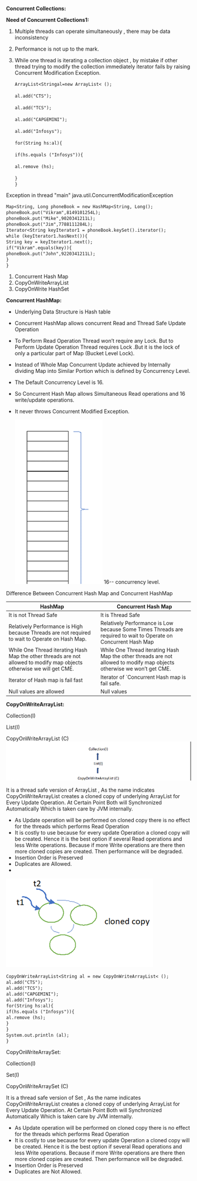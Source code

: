 **Concurrent Collections:**

**Need of Concurrent Collections1:**

1. Multiple threads can operate simultaneously , there may be data inconsistency
2. Performance is not up to the mark.
3. While one thread is iterating a collection object , by mistake if other thread trying to modify the collection immediately iterator fails by raising Concurrent Modification Exception.

       ArrayList<Stringal=new ArrayList< ();

       al.add("CTS");

       al.add("TCS");

       al.add("CAPGEMINI");

       al.add("Infosys");

       for(String hs:al){

       if(hs.equals ("Infosys")){

       al.remove (hs);

       }
       }
Exception in thread "main" java.util.ConcurrentModificationException

    Map<String, Long phoneBook = new HashMap<String, Long();
    phoneBook.put("Vikram",8149101254L);
    phoneBook.put("Mike",9020341211L);
    phoneBook.put("Jim",7788111284L);
    Iterator<String keyIterator1 = phoneBook.keySet().iterator();
    while (keyIterator1.hasNext()){
    String key = keyIterator1.next();
    if("Vikram".equals(key)){
    phoneBook.put("John",9220341211L);
    }
    }

1. Concurrent Hash Map
2. CopyOnWriteArrayList
3. CopyOnWrite HashSet

**Concurrent HashMap:**

- Underlying Data Structure is Hash table
- Concurrent HashMap allows concurrent Read and Thread Safe Update Operation
- To Perform Read Operation Thread won’t require any Lock. But to Perform Update Operation Thread requires Lock .But it is the lock of only a particular part of Map (Bucket Level Lock).
- Instead of Whole Map Concurrent Update achieved by Internally dividing Map into Similar Portion which is defined by Concurrency Level.
- The Default Concurrency Level is 16.
- So Concurrent Hash Map allows Simultaneous Read operations and 16 write/update operations.
- It never throws Concurrent Modified Exception.

  ![img_17.png](img_17.png)
  16-- concurrency level.

Difference Between Concurrent Hash Map and Concurrent HashMap

| HashMap | Concurrent Hash Map |
| --- | --- |
| It is not Thread Safe | It is Thread Safe |
| Relatively Performance is High because Threads are not required to wait to Operate on Hash Map. | Relatively Performance is Low because Some Times Threads are required to wait to Operate on Concurrent Hash Map |
| While One Thread iterating Hash Map the other threads are not allowed to modify map objects otherwise we will get CME. | While One Thread iterating Hash Map the other threads are not allowed to modify map objects otherwise we won’t get CME. |
| Iterator of Hash map is fail fast | Iterator of `Concurrent Hash map is fail safe. |
| Null values are allowed | Null values |

**CopyOnWriteArrayList:**

Collection(I)

List(I)

CopyOnWriteArrayList (C)
![img_18.png](img_18.png)

It is a thread safe version of ArrayList , As the name indicates CopyOnWriteArrayList creates a cloned copy of underlying ArrayList for Every Update Operation. At Certain Point Both will Synchronized Automatically Which is taken care by JVM internally.

- As Update operation will be performed on cloned copy there is no effect for the threads which performs Read Operation
- It is costly to use because for every update Operation a cloned copy will be created. Hence it is the best option if several Read operations and less Write operations. Because if more Write operations are there then more cloned copies are created. Then performance will be degraded.
- Insertion Order is Preserved
- Duplicates are Allowed.
-
![img_19.png](img_19.png)

    CopyOnWriteArrayList<String al = new CopyOnWriteArrayList< ();
    al.add("CTS");
    al.add("TCS");
    al.add("CAPGEMINI");
    al.add("Infosys");
    for(String hs:al){
    if(hs.equals ("Infosys")){
    al.remove (hs);
    }
    }
    System.out.println (al);   
    }

CopyOnWriteArraySet:


Collection(I)

Set(I)

CopyOnWriteArraySet (C)

It is a thread safe version of Set , As the name indicates CopyOnWriteArrayList creates a cloned copy of underlying ArrayList for Every Update Operation. At Certain Point Both will Synchronized Automatically Which is taken care by JVM internally.

- As Update operation will be performed on cloned copy there is no effect for the threads which performs Read Operation
- It is costly to use because for every update Operation a cloned copy will be created. Hence it is the best option if several Read operations and less Write operations. Because if more Write operations are there then more cloned copies are created. Then performance will be degraded.
- Insertion Order is Preserved
- Duplicates are Not Allowed.
